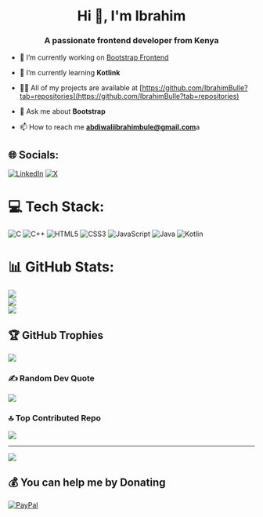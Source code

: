 <h1 align="center">Hi 👋, I'm Ibrahim</h1>
<h3 align="center">A passionate frontend developer from Kenya</h3>

- 🔭 I’m currently working on [Bootstrap Frontend](https://github.com/IbrahimBulle/bootstrap-web)

- 🌱 I’m currently learning   **Kotlink**

- 👨‍💻 All of my projects are available at [https://github.com/IbrahimBulle?tab=repositories](https://github.com/IbrahimBulle?tab=repositories)

- 💬 Ask me about **Bootstrap**

- 📫 How to reach me **abdiwaliibrahimbule@gmail.com**a



## 🌐 Socials:
[![LinkedIn](https://img.shields.io/badge/LinkedIn-%230077B5.svg?logo=linkedin&logoColor=white)](https://linkedin.com/in/abdiwali-ibrahim-36aa16299) [![X](https://img.shields.io/badge/X-black.svg?logo=X&logoColor=white)](https://x.com/Abdiwalbulle) 

# 💻 Tech Stack:
![C](https://img.shields.io/badge/c-%2300599C.svg?style=plastic&logo=c&logoColor=white) ![C++](https://img.shields.io/badge/c++-%2300599C.svg?style=plastic&logo=c%2B%2B&logoColor=white) ![HTML5](https://img.shields.io/badge/html5-%23E34F26.svg?style=plastic&logo=html5&logoColor=white) ![CSS3](https://img.shields.io/badge/css3-%231572B6.svg?style=plastic&logo=css3&logoColor=white) ![JavaScript](https://img.shields.io/badge/javascript-%23323330.svg?style=plastic&logo=javascript&logoColor=%23F7DF1E) ![Java](https://img.shields.io/badge/java-%23ED8B00.svg?style=plastic&logo=openjdk&logoColor=white) ![Kotlin](https://img.shields.io/badge/kotlin-%237F52FF.svg?style=plastic&logo=kotlin&logoColor=white)
# 📊 GitHub Stats:
![](https://github-readme-stats.vercel.app/api?username=IbrahimBulle&theme=dark&hide_border=false&include_all_commits=false&count_private=false)<br/>
![](https://github-readme-streak-stats.herokuapp.com/?user=IbrahimBulle&theme=dark&hide_border=false)<br/>
![](https://github-readme-stats.vercel.app/api/top-langs/?username=IbrahimBulle&theme=dark&hide_border=false&include_all_commits=false&count_private=false&layout=compact)

## 🏆 GitHub Trophies
![](https://github-profile-trophy.vercel.app/?username=IbrahimBulle&theme=radical&no-frame=false&no-bg=false&margin-w=4)

### ✍️ Random Dev Quote
![](https://quotes-github-readme.vercel.app/api?type=horizontal&theme=radical)

### 🔝 Top Contributed Repo
![](https://github-contributor-stats.vercel.app/api?username=IbrahimBulle&limit=5&theme=dark&combine_all_yearly_contributions=true)

---
[![](https://visitcount.itsvg.in/api?id=IbrahimBulle&icon=0&color=0)](https://visitcount.itsvg.in)

  ## 💰 You can help me by Donating
  [![PayPal](https://img.shields.io/badge/PayPal-00457C?style=for-the-badge&logo=paypal&logoColor=white)](https://paypal.me/abdiwaliibrahimbulle@gmail.com) 

  
<!-- Proudly created with GPRM ( https://gprm.itsvg.in ) -->
